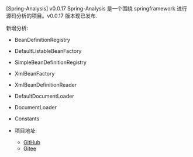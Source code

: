 [Spring-Analysis] v0.0.17
Spring-Analysis 是一个围绕 springframework 进行源码分析的项目。v0.0.17 版本现已发布. 

新增分析:
  - BeanDefinitionRegistry
  - DefaultListableBeanFactory
  - SimpleBeanDefinitionRegistry
  - XmlBeanFactory
  - XmlBeanDefinitionReader
  - DefaultDocumentLoader
  - DocumentLoader
  - Constants


- 项目地址: 
    - [GitHub](https://github.com/huifer/spring-analysis)
    - [Gitee](https://gitee.com/pychfarm_admin/spring-analysis)